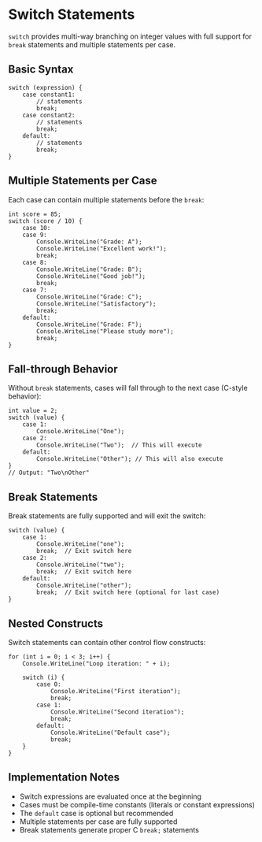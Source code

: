 # Switch Statements

`switch` provides multi-way branching on integer values with full support for `break` statements and multiple statements per case.

## Basic Syntax

```dream
switch (expression) {
    case constant1:
        // statements
        break;
    case constant2:
        // statements
        break;
    default:
        // statements
        break;
}
```

## Multiple Statements per Case

Each case can contain multiple statements before the `break`:

```dream
int score = 85;
switch (score / 10) {
    case 10:
    case 9:
        Console.WriteLine("Grade: A");
        Console.WriteLine("Excellent work!");
        break;
    case 8:
        Console.WriteLine("Grade: B");
        Console.WriteLine("Good job!");
        break;
    case 7:
        Console.WriteLine("Grade: C");
        Console.WriteLine("Satisfactory");
        break;
    default:
        Console.WriteLine("Grade: F");
        Console.WriteLine("Please study more");
        break;
}
```

## Fall-through Behavior

Without `break` statements, cases will fall through to the next case (C-style behavior):

```dream
int value = 2;
switch (value) {
    case 1:
        Console.WriteLine("One");
    case 2:
        Console.WriteLine("Two");  // This will execute
    default:
        Console.WriteLine("Other"); // This will also execute
}
// Output: "Two\nOther"
```

## Break Statements

Break statements are fully supported and will exit the switch:

```dream
switch (value) {
    case 1:
        Console.WriteLine("one");
        break;  // Exit switch here
    case 2:
        Console.WriteLine("two");
        break;  // Exit switch here
    default:
        Console.WriteLine("other");
        break;  // Exit switch here (optional for last case)
}
```

## Nested Constructs

Switch statements can contain other control flow constructs:

```dream
for (int i = 0; i < 3; i++) {
    Console.WriteLine("Loop iteration: " + i);
    
    switch (i) {
        case 0:
            Console.WriteLine("First iteration");
            break;
        case 1:
            Console.WriteLine("Second iteration");
            break;
        default:
            Console.WriteLine("Default case");
            break;
    }
}
```

## Implementation Notes

- Switch expressions are evaluated once at the beginning
- Cases must be compile-time constants (literals or constant expressions)
- The `default` case is optional but recommended
- Multiple statements per case are fully supported
- Break statements generate proper C `break;` statements

